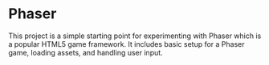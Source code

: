 # Phaser

This project is a simple starting point for experimenting with Phaser which is a popular HTML5 game framework. It includes basic setup for a Phaser game, loading assets, and handling user input.
